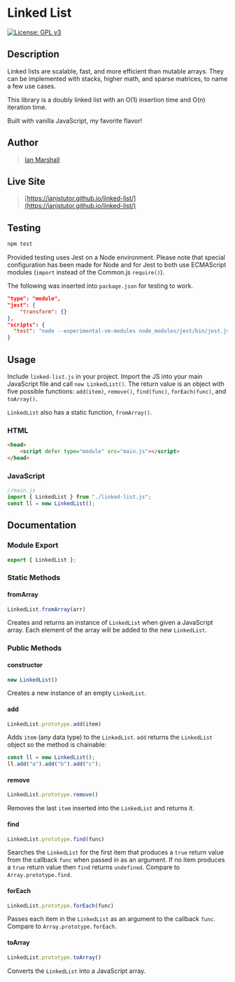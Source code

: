 # Linked List

[![License: GPL v3](https://img.shields.io/badge/License-GPLv3-blue.svg)](https://www.gnu.org/licenses/gpl-3.0)

## Description

Linked lists are scalable, fast, and more efficient than mutable arrays. They can be implemented with stacks, higher math, and sparse matrices, to name a few use cases.

This library is a doubly linked list with an O(1) insertion time and O(n) iteration time.

Built with vanilla JavaScript, my favorite flavor!

## Author

> [Ian Marshall](https://ianjstutor.github.io/ian-marshall/)

## Live Site

> [https://ianjstutor.github.io/linked-list/](https://ianjstutor.github.io/linked-list/)

## Testing

```bash
npm test
```

Provided testing uses Jest on a Node environment. Please note that special configuration has been made for Node and for Jest to both use ECMAScript modules (<code>import</code> instead of the Common.js <code>require()</code>).

The following was inserted into <code>package.json</code> for testing to work.

```json
"type": "module",
"jest": {
    "transform": {}
},
"scripts": {
  "test": "node --experimental-vm-modules node_modules/jest/bin/jest.js"
}
```

## Usage

Include <code>linked-list.js</code> in your project. Import the JS into your main JavaScript file and call <code>new LinkedList()</code>. The return value is an object with five possible functions: <code>add(item)</code>, <code>remove()</code>, <code>find(func)</code>, <code>forEach(func)</code>, and <code>toArray()</code>.

<code>LinkedList</code> also has a static function, <code>fromArray()</code>.

### HTML

```html
<head>
    <script defer type="module" src="main.js"></script>
</head>
```

### JavaScript

```js
//main.js
import { LinkedList } from "./linked-list.js";
const ll = new LinkedList();
```

## Documentation

### Module Export

```js
export { LinkedList };
```

### Static Methods

#### fromArray

```js
LinkedList.fromArray(arr)
```

Creates and returns an instance of <code>LinkedList</code> when given a JavaScript array. Each element of the array will be added to the new <code>LinkedList</code>.

### Public Methods

#### constructor

```js
new LinkedList()
```

Creates a new instance of an empty <code>LinkedList</code>.

#### add

```js
LinkedList.prototype.add(item)
```

Adds <code>item</code> (any data type) to the <code>LinkedList</code>. <code>add</code> returns the <code>LinkedList</code> object so the method is chainable:

```js
const ll = new LinkedList();
ll.add("a").add("b").add("c");
```

#### remove

```js
LinkedList.prototype.remove()
```

Removes the last <code>item</code> inserted into the <code>LinkedList</code> and returns it.

#### find

```js
LinkedList.prototype.find(func)
```

Searches the <code>LinkedList</code> for the first item that produces a <code>true</code> return value from the callback <code>func</code> when passed in as an argument. If no item produces a <code>true</code> return value then <code>find</code> returns <code>undefined</code>. Compare to <code>Array.prototype.find</code>.

#### forEach

```js
LinkedList.prototype.forEach(func)
```

Passes each item in the <code>LinkedList</code> as an argument to the callback <code>func</code>. Compare to <code>Array.prototype.forEach</code>.

#### toArray

```js
LinkedList.prototype.toArray()
```

Converts the <code>LinkedList</code> into a JavaScript array.
